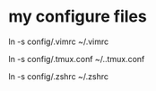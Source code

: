 # my configure files

ln -s config/.vimrc ~/.vimrc

ln -s config/.tmux.conf ~/..tmux.conf

ln -s config/.zshrc ~/.zshrc
